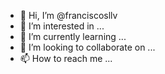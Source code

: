 - 👋 Hi, I’m @franciscosllv
- 👀 I’m interested in ...
- 🌱 I’m currently learning ...
- 💞️ I’m looking to collaborate on ...
- 📫 How to reach me ...

<!---
franciscosllv/franciscosllv is a ✨ special ✨ repository because its `README.md` (this file) appears on your GitHub profile.
You can click the Preview link to take a look at your changes.
--->
